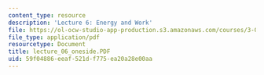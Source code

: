 ```yaml
---
content_type: resource
description: 'Lecture 6: Energy and Work'
file: https://ol-ocw-studio-app-production.s3.amazonaws.com/courses/3-00-thermodynamics-of-materials-fall-2002/59f04886eeaf521df775ea20a28e00aa_lecture_06_oneside.PDF
file_type: application/pdf
resourcetype: Document
title: lecture_06_oneside.PDF
uid: 59f04886-eeaf-521d-f775-ea20a28e00aa
---
```

